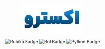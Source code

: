 <p align="center">
  <img src="static/img/xetro-logo.png" alt="Xetro Logo" width="200"/>
</p>

<p align="center">
  <img src="https://img.shields.io/badge/rubika-xetro4caf50?style=for-the-badge" alt="Rubika Badge"/>
  <img src="https://img.shields.io/badge/xetro-botf3?style=for-the-badge" alt="Bot Badge"/>
  <img src="https://img.shields.io/badge/xetro-pythonff5722?style=for-the-badge" alt="Python Badge"/>
</p>

